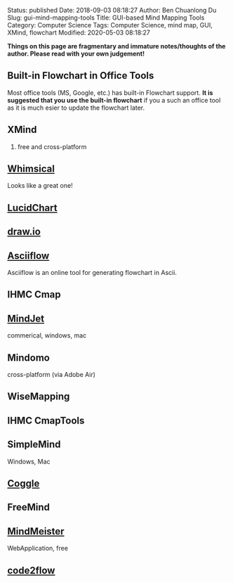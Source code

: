 Status: published
Date: 2018-09-03 08:18:27
Author: Ben Chuanlong Du
Slug: gui-mind-mapping-tools
Title: GUI-based Mind Mapping Tools
Category: Computer Science
Tags: Computer Science, mind map, GUI, XMind, flowchart
Modified: 2020-05-03 08:18:27

**Things on this page are fragmentary and immature notes/thoughts of the author. Please read with your own judgement!**

## Built-in Flowchart in Office Tools

Most office tools (MS, Google, etc.) has built-in Flowchart support.
**It is suggested that you use the built-in flowchart** 
if you a such an office tool
as it is much esier to update the flowchart later.

## XMind

1. free and cross-platform

## [Whimsical](https://whimsical.com/)
Looks like a great one!

## [LucidChart](https://www.lucidchart.com/)

## [draw.io](https://www.draw.io/)

## [Asciiflow](http://asciiflow.com/)

Asciiflow is an online tool for generating flowchart in Ascii.

## IHMC Cmap

## [MindJet](http://www.mindjet.com/)
commerical, windows, mac

## Mindomo
cross-platform (via Adobe Air)

## WiseMapping

## IHMC CmapTools

## SimpleMind
Windows, Mac

## [Coggle](http://coggle.it/)

## FreeMind

## [MindMeister](https://www.mindmeister.com/)
WebApplication, free

## [code2flow](http://code2flow.com/)